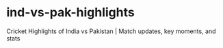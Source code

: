 # ind-vs-pak-highlights
Cricket Highlights of India vs Pakistan | Match updates, key moments, and stats 
